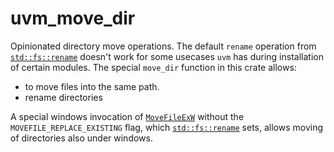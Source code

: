 uvm_move_dir
============

Opinionated directory move operations.
The default `rename` operation from [`std::fs::rename`] doesn't work for some usecases `uvm` has during
installation of certain modules. The special `move_dir` function in this crate allows:

* to move files into the same path.
* rename directories

A special windows invocation of [`MoveFileExW`] without the `MOVEFILE_REPLACE_EXISTING` flag, which [`std::fs::rename`] sets,
allows moving of directories also under windows.

[`MoveFileExW`]: https://docs.microsoft.com/en-us/windows/win32/api/winbase/nf-winbase-movefileexw
[`std::fs::rename`]: https://doc.rust-lang.org/std/fs/fn.rename.html
